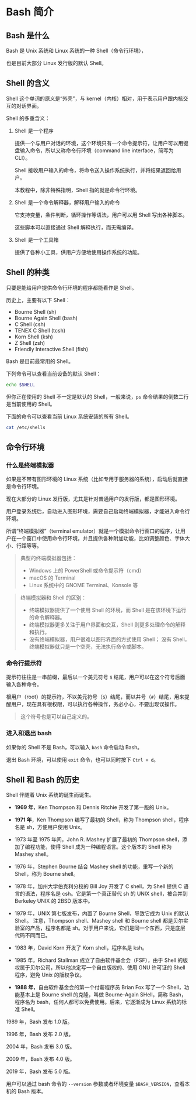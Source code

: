 # Bash 简介

## Bash 是什么

Bash 是 Unix 系统和 Linux 系统的一种 Shell（命令行环境），

也是目前大部分 Linux 发行版的默认 Shell。

## Shell 的含义

Shell 这个单词的原义是“外壳”，与 kernel（内核）相对，用于表示用户跟内核交互的对话界面。

Shell 的多重含义：

1. Shell 是一个程序

   提供一个与用户对话的环境，这个环境只有一个命令提示符，让用户可以用键盘输入命令，所以又称命令行环境（command line interface，简写为 CLI）。

   Shell 接收用户输入的命令，将命令送入操作系统执行，并将结果返回给用户。

   本教程中，除非特殊指明，Shell 指的就是命令行环境。

2. Shell 是一个命令解释器，解释用户输入的命令

   它支持变量，条件判断，循环操作等语法，用户可以用 Shell 写出各种脚本。

   这些脚本可以直接通过 Shell 解释执行，而无需编译。

3. Shell 是一个工具箱

   提供了各种小工具，供用户方便地使用操作系统的功能。

## Shell 的种类

只要是能给用户提供命令行环境的程序都能看作是 Shell。

历史上，主要有以下 Shell：

- Bourne Shell (sh)
- Bourne Again Shell (bash)
- C Shell (csh)
- TENEX C Shell (tcsh)
- Korn Shell (ksh)
- Z Shell (zsh)
- Friendly Interactive Shell (fish)

Bash 是目前最常用的 Shell。

下列命令可以查看当前设备的默认 Shell：

```bash
echo $SHELL
```

但你正在使用的 Shell 不一定是默认的 Shell，一般来说，`ps` 命令结果的倒数二行是当前使用的 Shell。

下面的命令可以查看当前 Linux 系统安装的所有 Shell。

```bash
cat /etc/shells
```

## 命令行环境

### 什么是终端模拟器

如果是不带有图形环境的 Linux 系统（比如专用于服务器的系统），启动后就直接是命令行环境。

现在大部分的 Linux 发行版，尤其是针对普通用户的发行版，都是图形环境。

用户登录系统后，自动进入图形环境，需要自己启动终端模拟器，才能进入命令行环境。

所谓“终端模拟器”（terminal emulator）就是一个模拟命令行窗口的程序，让用户在一个窗口中使用命令行环境，并且提供各种附加功能，比如调整颜色、字体大小、行距等等。

> 典型的终端模拟器包括：
>
> - Windows 上的 PowerShell 或命令提示符（cmd）
> - macOS 的 Terminal
> - Linux 系统中的 GNOME Terminal、Konsole 等

> 终端模拟器和 Shell 的区别：
>
> - 终端模拟器提供了一个使用 Shell 的环境，而 Shell 是在该环境下运行的命令解释器。
> - 终端模拟器更多关注于用户界面和交互，Shell 则更多处理命令的解释和执行。
> - 没有终端模拟器，用户很难以图形界面的方式使用 Shell；
>   没有 Shell，终端模拟器就只是一个空壳，无法执行命令或脚本。

### 命令行提示符

提示符往往是一串前缀，最后以一个美元符号 `$` 结尾，用户可以在这个符号后面输入各种命令。

根用户（root）的提示符，不以美元符号（`$`）结尾，而以井号（`#`）结尾，用来提醒用户，现在具有根权限，可以执行各种操作，务必小心，不要出现误操作。

> 这个符号也是可以自己定义的。

### 进入和退出 bash

如果你的 Shell 不是 Bash，可以输入 `bash` 命令启动 Bash。

退出 Bash 环境，可以使用 `exit` 命令，也可以同时按下 `Ctrl + d`。

## Shell 和 Bash 的历史

Shell 伴随着 Unix 系统的诞生而诞生。

- **1969 年**，Ken Thompson 和 Dennis Ritchie 开发了第一版的 Unix。

- **1971 年**，Ken Thompson 编写了最初的 Shell，称为 Thompson shell，程序名是 sh，方便用户使用 Unix。

- 1973 年至 1975 年间，John R. Mashey 扩展了最初的 Thompson shell，添加了编程功能，使得 Shell 成为一种编程语言。这个版本的 Shell 称为 Mashey shell。

- 1976 年，Stephen Bourne 结合 Mashey shell 的功能，重写一个新的 Shell，称为 Bourne shell。

- 1978 年，加州大学伯克利分校的 Bill Joy 开发了 C shell，为 Shell 提供 C 语言的语法，程序名是 csh。它是第一个真正替代 sh 的 UNIX shell，被合并到 Berkeley UNIX 的 2BSD 版本中。

- 1979 年，UNIX 第七版发布，内置了 Bourne Shell，导致它成为 Unix 的默认 Shell。
  注意，Thompson shell、Mashey shell 和 Bourne shell 都是贝尔实验室的产品，程序名都是 sh。对于用户来说，它们是同一个东西，只是底层代码不同而已。

- 1983 年，David Korn 开发了 Korn shell，程序名是 ksh。

- 1985 年，Richard Stallman 成立了自由软件基金会（FSF），由于 Shell 的版权属于贝尔公司，所以他决定写一个自由版权的、使用 GNU 许可证的 Shell 程序，避免 Unix 的版权争议。

- **1988 年**，自由软件基金会的第一个付薪程序员 Brian Fox 写了一个 Shell，功能基本上是 Bourne shell 的克隆，叫做 Bourne-Again SHell，简称 Bash，程序名为 bash，任何人都可以免费使用。后来，它逐渐成为 Linux 系统的标准 Shell。

1989 年，Bash 发布 1.0 版。

1996 年，Bash 发布 2.0 版。

2004 年，Bash 发布 3.0 版。

2009 年，Bash 发布 4.0 版。

2019 年，Bash 发布 5.0 版。

用户可以通过 bash 命令的 `--version` 参数或者环境变量 `$BASH_VERSION`，查看本机的 Bash 版本。
